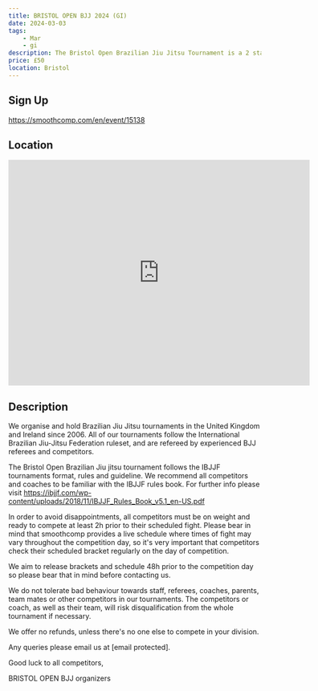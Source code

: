 ```yaml
---
title: BRISTOL OPEN BJJ 2024 (GI)
date: 2024-03-03
tags:
    - Mar
    - gi 
description: The Bristol Open Brazilian Jiu Jitsu Tournament is a 2 star ranking event under the UKBJJA and is open to all belt levels and ages
price: £50
location: Bristol
---
```

## Sign Up
https://smoothcomp.com/en/event/15138

## Location
<iframe src="https://www.google.com/maps/embed?pb=!1m18!1m12!1m3!1d12345.6789!2d-2.5291917!3d51.5981277!2m3!1f0!2f0!3f0!3m2!1i1024!2i768!4f13.1!3m3!1m2!1s0x0%3A0x0!2z51.5981277!5e0!3m2!1sen!2sus!4v1234567890" width="600" height="450" style="border:0;" allowfullscreen="" loading="lazy"></iframe>

## Description
We organise and hold Brazilian Jiu Jitsu tournaments in the United Kingdom and Ireland since 2006. All of our tournaments follow the International Brazilian Jiu-Jitsu Federation ruleset, and are refereed by experienced BJJ referees and competitors.


The Bristol Open Brazilian Jiu jitsu tournament follows the IBJJF tournaments format, rules and guideline. We recommend all competitors and coaches to be familiar with the IBJJF rules book. For further info please visit https://ibjjf.com/wp-content/uploads/2018/11/IBJJF_Rules_Book_v5.1_en-US.pdf


In order to avoid disappointments, all competitors must be on weight and ready to compete at least 2h prior to their scheduled fight. Please bear in mind that smoothcomp provides a live schedule where times of fight may vary throughout the competition day, so it's very important that competitors check their scheduled bracket regularly on the day of competition. 


We aim to release brackets and schedule 48h prior to the competition day so please bear that in mind before contacting us. 


We do not tolerate bad behaviour towards staff, referees, coaches, parents, team mates or other competitors in our tournaments. The competitors or coach, as well as their team, will risk disqualification from the whole tournament if necessary.


We offer no refunds, unless there's no one else to compete in your division.


Any queries please email us at [email protected].


Good luck to all competitors, 


BRISTOL OPEN BJJ organizers